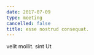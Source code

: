 ```yaml
---
date: 2017-07-09
type: meeting
cancelled: false
title: esse nostrud consequat.
---
```

velit mollit. sint Ut